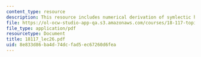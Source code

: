 ```yaml
---
content_type: resource
description: This resource includes numerical derivation of symlectic hodge theory.
file: https://ol-ocw-studio-app-qa.s3.amazonaws.com/courses/18-117-topics-in-several-complex-variables-spring-2005/8e833d86ba4d74dcfad5ec67260d6fea_18117_lec26.pdf
file_type: application/pdf
resourcetype: Document
title: 18117_lec26.pdf
uid: 8e833d86-ba4d-74dc-fad5-ec67260d6fea
---
```

